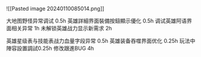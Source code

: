 ![[Pasted image 20240110085014.png]]

大地图野怪异常调试 0.5h
英雄詳細界面裝備按鈕顯示優化 0.5h
调试英雄阿语界面相关异常  1h
未解锁英雄战力显示新需求 2h

英雄星级表与技能表战力血量字段异常 0.5h
英雄装备吞噬界面优化 0.25h
玩法中陣容設置調試0.25h
修改跟進BUG 4h